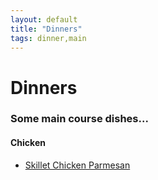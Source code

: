 ```yaml
---
layout: default
title: "Dinners"
tags: dinner,main
---
```

# Dinners

### Some main course dishes...

#### Chicken
* [Skillet Chicken Parmesan]({{site.github.url}}/Dinners/SkilletChickenParmesan/index.html)
